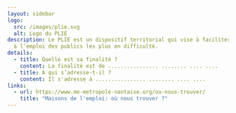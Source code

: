 ```yaml
---
layout: sidebar
logo:
  src: /images/plie.svg
  alt: Logo du PLIE
description: Le PLIE est un dispositif territorial qui vise à faciliter l’accès
  à l’emploi des publics les plus en difficulté.
details:
  - title: Quelle est sa finalité ?
    content: La finalité est de ................ ........ .... ....
  - title: À qui s’adresse-t-il ?
    content: Il s'adresse à ................ ........ .... ....
links:
  - url: https://www.me-metropole-nantaise.org/ou-nous-trouver/
    title: "Maisons de l'emploi: où nous trouver ?"
---
```

